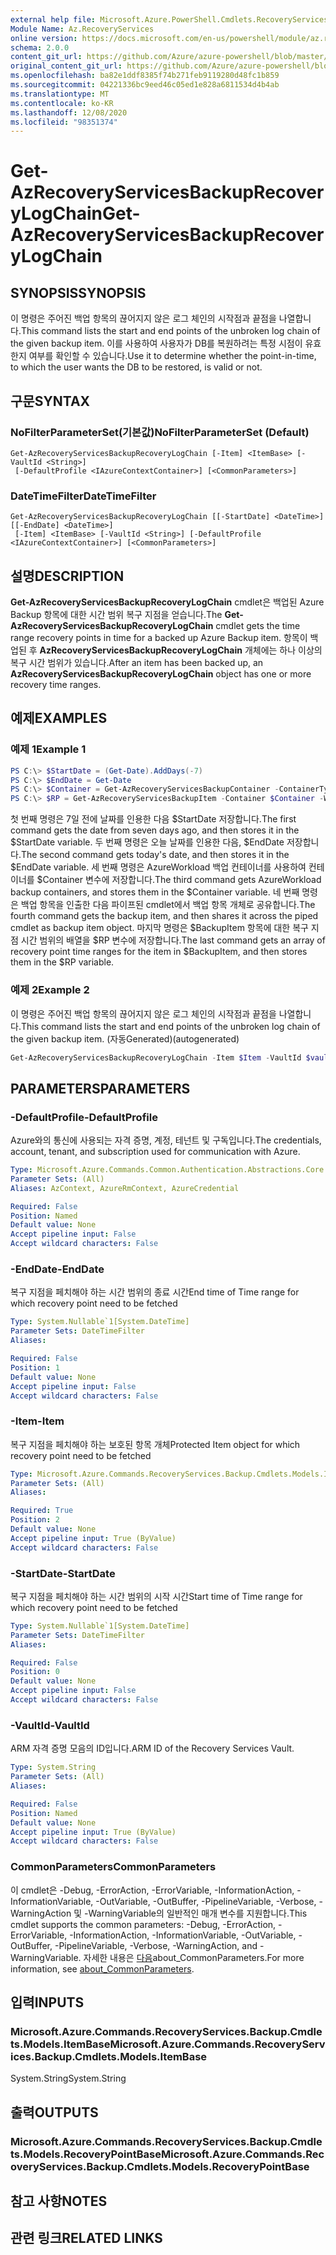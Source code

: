 ```yaml
---
external help file: Microsoft.Azure.PowerShell.Cmdlets.RecoveryServices.Backup.dll-Help.xml
Module Name: Az.RecoveryServices
online version: https://docs.microsoft.com/en-us/powershell/module/az.recoveryservices/get-azrecoveryservicesbackuprecoverylogchain
schema: 2.0.0
content_git_url: https://github.com/Azure/azure-powershell/blob/master/src/RecoveryServices/RecoveryServices/help/Get-AzRecoveryServicesBackupRecoveryLogChain.md
original_content_git_url: https://github.com/Azure/azure-powershell/blob/master/src/RecoveryServices/RecoveryServices/help/Get-AzRecoveryServicesBackupRecoveryLogChain.md
ms.openlocfilehash: ba82e1ddf8385f74b271feb9119280d48fc1b859
ms.sourcegitcommit: 04221336bc9eed46c05ed1e828a6811534d4b4ab
ms.translationtype: MT
ms.contentlocale: ko-KR
ms.lasthandoff: 12/08/2020
ms.locfileid: "98351374"
---
```

# <span data-ttu-id="2b6bb-101">Get-AzRecoveryServicesBackupRecoveryLogChain</span><span class="sxs-lookup"><span data-stu-id="2b6bb-101">Get-AzRecoveryServicesBackupRecoveryLogChain</span></span>

## <span data-ttu-id="2b6bb-102">SYNOPSIS</span><span class="sxs-lookup"><span data-stu-id="2b6bb-102">SYNOPSIS</span></span>
<span data-ttu-id="2b6bb-103">이 명령은 주어진 백업 항목의 끊어지지 않은 로그 체인의 시작점과 끝점을 나열합니다.</span><span class="sxs-lookup"><span data-stu-id="2b6bb-103">This command lists the start and end points of the unbroken log chain of the given backup item.</span></span> <span data-ttu-id="2b6bb-104">이를 사용하여 사용자가 DB를 복원하려는 특정 시점이 유효한지 여부를 확인할 수 있습니다.</span><span class="sxs-lookup"><span data-stu-id="2b6bb-104">Use it to determine whether the point-in-time, to which the user wants the DB to be restored, is valid or not.</span></span>

## <span data-ttu-id="2b6bb-105">구문</span><span class="sxs-lookup"><span data-stu-id="2b6bb-105">SYNTAX</span></span>

### <span data-ttu-id="2b6bb-106">NoFilterParameterSet(기본값)</span><span class="sxs-lookup"><span data-stu-id="2b6bb-106">NoFilterParameterSet (Default)</span></span>
```
Get-AzRecoveryServicesBackupRecoveryLogChain [-Item] <ItemBase> [-VaultId <String>]
 [-DefaultProfile <IAzureContextContainer>] [<CommonParameters>]
```

### <span data-ttu-id="2b6bb-107">DateTimeFilter</span><span class="sxs-lookup"><span data-stu-id="2b6bb-107">DateTimeFilter</span></span>
```
Get-AzRecoveryServicesBackupRecoveryLogChain [[-StartDate] <DateTime>] [[-EndDate] <DateTime>]
 [-Item] <ItemBase> [-VaultId <String>] [-DefaultProfile <IAzureContextContainer>] [<CommonParameters>]
```

## <span data-ttu-id="2b6bb-108">설명</span><span class="sxs-lookup"><span data-stu-id="2b6bb-108">DESCRIPTION</span></span>
<span data-ttu-id="2b6bb-109">**Get-AzRecoveryServicesBackupRecoveryLogChain** cmdlet은 백업된 Azure Backup 항목에 대한 시간 범위 복구 지점을 얻습니다.</span><span class="sxs-lookup"><span data-stu-id="2b6bb-109">The **Get-AzRecoveryServicesBackupRecoveryLogChain** cmdlet gets the time range recovery points in time for a backed up Azure Backup item.</span></span>
<span data-ttu-id="2b6bb-110">항목이 백업된 후 **AzRecoveryServicesBackupRecoveryLogChain** 개체에는 하나 이상의 복구 시간 범위가 있습니다.</span><span class="sxs-lookup"><span data-stu-id="2b6bb-110">After an item has been backed up, an **AzRecoveryServicesBackupRecoveryLogChain** object has one or more recovery time ranges.</span></span>

## <span data-ttu-id="2b6bb-111">예제</span><span class="sxs-lookup"><span data-stu-id="2b6bb-111">EXAMPLES</span></span>

### <span data-ttu-id="2b6bb-112">예제 1</span><span class="sxs-lookup"><span data-stu-id="2b6bb-112">Example 1</span></span>
```powershell
PS C:\> $StartDate = (Get-Date).AddDays(-7) 
PS C:\> $EndDate = Get-Date 
PS C:\> $Container = Get-AzRecoveryServicesBackupContainer -ContainerType AzureWorkload -Status Registered
PS C:\> $RP = Get-AzRecoveryServicesBackupItem -Container $Container -WorkloadType MSSQL | Get-AzRecoveryServicesBackupRecoveryLogChain -StartDate $Startdate.ToUniversalTime() -EndDate $Enddate.ToUniversalTime()
```

<span data-ttu-id="2b6bb-113">첫 번째 명령은 7일 전에 날짜를 인용한 다음 $StartDate 저장합니다.</span><span class="sxs-lookup"><span data-stu-id="2b6bb-113">The first command gets the date from seven days ago, and then stores it in the $StartDate variable.</span></span>
<span data-ttu-id="2b6bb-114">두 번째 명령은 오늘 날짜를 인용한 다음, $EndDate 저장합니다.</span><span class="sxs-lookup"><span data-stu-id="2b6bb-114">The second command gets today's date, and then stores it in the $EndDate variable.</span></span>
<span data-ttu-id="2b6bb-115">세 번째 명령은 AzureWorkload 백업 컨테이너를 사용하여 컨테이너를 $Container 변수에 저장합니다.</span><span class="sxs-lookup"><span data-stu-id="2b6bb-115">The third command gets AzureWorkload backup containers, and stores them in the $Container variable.</span></span>
<span data-ttu-id="2b6bb-116">네 번째 명령은 백업 항목을 인출한 다음 파이프된 cmdlet에서 백업 항목 개체로 공유합니다.</span><span class="sxs-lookup"><span data-stu-id="2b6bb-116">The fourth command gets the backup item, and then shares it across the piped cmdlet as backup item object.</span></span>
<span data-ttu-id="2b6bb-117">마지막 명령은 $BackupItem 항목에 대한 복구 지점 시간 범위의 배열을 $RP 변수에 저장합니다.</span><span class="sxs-lookup"><span data-stu-id="2b6bb-117">The last command gets an array of recovery point time ranges for the item in $BackupItem, and then stores them in the $RP variable.</span></span>

### <span data-ttu-id="2b6bb-118">예제 2</span><span class="sxs-lookup"><span data-stu-id="2b6bb-118">Example 2</span></span>

<span data-ttu-id="2b6bb-119">이 명령은 주어진 백업 항목의 끊어지지 않은 로그 체인의 시작점과 끝점을 나열합니다.</span><span class="sxs-lookup"><span data-stu-id="2b6bb-119">This command lists the start and end points of the unbroken log chain of the given backup item.</span></span> <span data-ttu-id="2b6bb-120">(자동Generated)</span><span class="sxs-lookup"><span data-stu-id="2b6bb-120">(autogenerated)</span></span>

```powershell <!-- Aladdin Generated Example --> 
Get-AzRecoveryServicesBackupRecoveryLogChain -Item $Item -VaultId $vault.ID
```

## <span data-ttu-id="2b6bb-121">PARAMETERS</span><span class="sxs-lookup"><span data-stu-id="2b6bb-121">PARAMETERS</span></span>

### <span data-ttu-id="2b6bb-122">-DefaultProfile</span><span class="sxs-lookup"><span data-stu-id="2b6bb-122">-DefaultProfile</span></span>
<span data-ttu-id="2b6bb-123">Azure와의 통신에 사용되는 자격 증명, 계정, 테넌트 및 구독입니다.</span><span class="sxs-lookup"><span data-stu-id="2b6bb-123">The credentials, account, tenant, and subscription used for communication with Azure.</span></span>

```yaml
Type: Microsoft.Azure.Commands.Common.Authentication.Abstractions.Core.IAzureContextContainer
Parameter Sets: (All)
Aliases: AzContext, AzureRmContext, AzureCredential

Required: False
Position: Named
Default value: None
Accept pipeline input: False
Accept wildcard characters: False
```

### <span data-ttu-id="2b6bb-124">-EndDate</span><span class="sxs-lookup"><span data-stu-id="2b6bb-124">-EndDate</span></span>
<span data-ttu-id="2b6bb-125">복구 지점을 페치해야 하는 시간 범위의 종료 시간</span><span class="sxs-lookup"><span data-stu-id="2b6bb-125">End time of Time range for which recovery point need to be fetched</span></span>

```yaml
Type: System.Nullable`1[System.DateTime]
Parameter Sets: DateTimeFilter
Aliases:

Required: False
Position: 1
Default value: None
Accept pipeline input: False
Accept wildcard characters: False
```

### <span data-ttu-id="2b6bb-126">-Item</span><span class="sxs-lookup"><span data-stu-id="2b6bb-126">-Item</span></span>
<span data-ttu-id="2b6bb-127">복구 지점을 페치해야 하는 보호된 항목 개체</span><span class="sxs-lookup"><span data-stu-id="2b6bb-127">Protected Item object for which recovery point need to be fetched</span></span>

```yaml
Type: Microsoft.Azure.Commands.RecoveryServices.Backup.Cmdlets.Models.ItemBase
Parameter Sets: (All)
Aliases:

Required: True
Position: 2
Default value: None
Accept pipeline input: True (ByValue)
Accept wildcard characters: False
```

### <span data-ttu-id="2b6bb-128">-StartDate</span><span class="sxs-lookup"><span data-stu-id="2b6bb-128">-StartDate</span></span>
<span data-ttu-id="2b6bb-129">복구 지점을 페치해야 하는 시간 범위의 시작 시간</span><span class="sxs-lookup"><span data-stu-id="2b6bb-129">Start time of Time range for which recovery point need to be fetched</span></span>

```yaml
Type: System.Nullable`1[System.DateTime]
Parameter Sets: DateTimeFilter
Aliases:

Required: False
Position: 0
Default value: None
Accept pipeline input: False
Accept wildcard characters: False
```

### <span data-ttu-id="2b6bb-130">-VaultId</span><span class="sxs-lookup"><span data-stu-id="2b6bb-130">-VaultId</span></span>
<span data-ttu-id="2b6bb-131">ARM 자격 증명 모음의 ID입니다.</span><span class="sxs-lookup"><span data-stu-id="2b6bb-131">ARM ID of the Recovery Services Vault.</span></span>

```yaml
Type: System.String
Parameter Sets: (All)
Aliases:

Required: False
Position: Named
Default value: None
Accept pipeline input: True (ByValue)
Accept wildcard characters: False
```

### <span data-ttu-id="2b6bb-132">CommonParameters</span><span class="sxs-lookup"><span data-stu-id="2b6bb-132">CommonParameters</span></span>
<span data-ttu-id="2b6bb-133">이 cmdlet은 -Debug, -ErrorAction, -ErrorVariable, -InformationAction, -InformationVariable, -OutVariable, -OutBuffer, -PipelineVariable, -Verbose, -WarningAction 및 -WarningVariable의 일반적인 매개 변수를 지원합니다.</span><span class="sxs-lookup"><span data-stu-id="2b6bb-133">This cmdlet supports the common parameters: -Debug, -ErrorAction, -ErrorVariable, -InformationAction, -InformationVariable, -OutVariable, -OutBuffer, -PipelineVariable, -Verbose, -WarningAction, and -WarningVariable.</span></span> <span data-ttu-id="2b6bb-134">자세한 내용은 [다음](http://go.microsoft.com/fwlink/?LinkID=113216)about_CommonParameters.</span><span class="sxs-lookup"><span data-stu-id="2b6bb-134">For more information, see [about_CommonParameters](http://go.microsoft.com/fwlink/?LinkID=113216).</span></span>

## <span data-ttu-id="2b6bb-135">입력</span><span class="sxs-lookup"><span data-stu-id="2b6bb-135">INPUTS</span></span>

### <span data-ttu-id="2b6bb-136">Microsoft.Azure.Commands.RecoveryServices.Backup.Cmdlets.Models.ItemBase</span><span class="sxs-lookup"><span data-stu-id="2b6bb-136">Microsoft.Azure.Commands.RecoveryServices.Backup.Cmdlets.Models.ItemBase</span></span>
<span data-ttu-id="2b6bb-137">System.String</span><span class="sxs-lookup"><span data-stu-id="2b6bb-137">System.String</span></span>

## <span data-ttu-id="2b6bb-138">출력</span><span class="sxs-lookup"><span data-stu-id="2b6bb-138">OUTPUTS</span></span>

### <span data-ttu-id="2b6bb-139">Microsoft.Azure.Commands.RecoveryServices.Backup.Cmdlets.Models.RecoveryPointBase</span><span class="sxs-lookup"><span data-stu-id="2b6bb-139">Microsoft.Azure.Commands.RecoveryServices.Backup.Cmdlets.Models.RecoveryPointBase</span></span>

## <span data-ttu-id="2b6bb-140">참고 사항</span><span class="sxs-lookup"><span data-stu-id="2b6bb-140">NOTES</span></span>

## <span data-ttu-id="2b6bb-141">관련 링크</span><span class="sxs-lookup"><span data-stu-id="2b6bb-141">RELATED LINKS</span></span>
